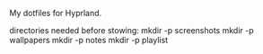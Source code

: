 My dotfiles for Hyprland.

directories needed before stowing:
mkdir -p screenshots
mkdir -p wallpapers
mkdir -p notes
mkdir -p playlist
